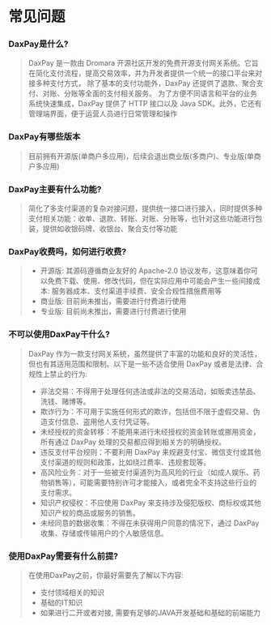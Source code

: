 # 常见问题

### DaxPay是什么?
> DaxPay 是一款由 Dromara 开源社区开发的免费开源支付网关系统。它旨在简化支付流程，提高交易效率，并为开发者提供一个统一的接口平台来对接多种支付方式，
> 除了基本的支付功能外，DaxPay 还提供了退款、聚合支付、对账、分账等全面的支付相关服务。
> 为了方便不同语言和平台的业务系统快速集成，DaxPay 提供了 HTTP 接口以及 Java SDK。此外，它还有管理端界面，便于运营人员进行日常管理和操作
### DaxPay有哪些版本
> 目前拥有开源版(单商户多应用)，后续会退出商业版(多商户)、专业版(单商户多应用)
### DaxPay主要有什么功能?
> 简化了多支付渠道的复杂对接问题，提供统一接口进行接入，同时提供多种支付相关功能：收单、退款、转账、对账、分账等，也针对这些功能进行包装，提供如收银码牌、收银台、聚合支付等功能
### DaxPay收费吗，如何进行收费?
> - 开源版: 其源码遵循商业友好的 Apache-2.0 协议发布，这意味着你可以免费下载、使用、修改代码，但在实际应用中可能会产生一些间接成本: 服务器成本、支付渠道手续费、安全合规性措施费用等
> - 商业版: 目前尚未推出，需要进行付费进行使用
> - 专业版: 目前尚未推出，需要进行付费进行使用
### 不可以使用DaxPay干什么?
> DaxPay 作为一款支付网关系统，虽然提供了丰富的功能和良好的灵活性，但也有其适用范围和限制。以下是一些不适合使用 DaxPay 或者是法律、合规性上禁止的行为:
> - 非法交易：不得用于处理任何违法或非法的交易活动，如贩卖违禁品、洗钱、赌博等。
> - 欺诈行为：不可用于实施任何形式的欺诈，包括但不限于虚假交易、伪造支付信息、盗用他人支付凭证等。
> - 未经授权的资金转移：不能用来进行未经授权的资金转账或挪用资金，所有通过 DaxPay 处理的交易都应得到相关方的明确授权。
> - 违反支付平台规则：不要利用 DaxPay 来规避支付宝、微信支付或其他支付渠道的规则和政策，比如绕过费率、违规套现等。
> - 高风险业务：对于一些被支付渠道列为高风险的行业（如成人娱乐、药物销售等），可能需要特别许可才能接入，或者完全不支持这些行业的支付需求。
> - 知识产权侵权：不应使用 DaxPay 来支持涉及侵犯版权、商标权或其他知识产权的商品或服务的销售。
> - 未经同意的数据收集：不得在未获得用户同意的情况下，通过 DaxPay 收集、存储或传输用户的个人敏感信息。
### 使用DaxPay需要有什么前提?
> 在使用DaxPay之前，你最好需要先了解以下内容:
> - 支付领域相关的知识
> - 基础的IT知识
> - 如果进行二开或者对接, 需要有足够的JAVA开发基础和基础的前端能力
